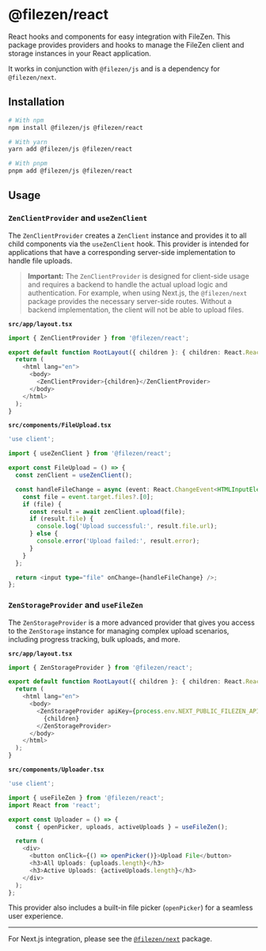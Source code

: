 # @filezen/react

React hooks and components for easy integration with FileZen. This package provides providers and hooks to manage the FileZen client and storage instances in your React application.

It works in conjunction with `@filezen/js` and is a dependency for `@filezen/next`.

## Installation

```bash
# With npm
npm install @filezen/js @filezen/react

# With yarn
yarn add @filezen/js @filezen/react

# With pnpm
pnpm add @filezen/js @filezen/react
```

## Usage

### `ZenClientProvider` and `useZenClient`

The `ZenClientProvider` creates a `ZenClient` instance and provides it to all child components via the `useZenClient` hook. This provider is intended for applications that have a corresponding server-side implementation to handle file uploads.

> **Important:** The `ZenClientProvider` is designed for client-side usage and requires a backend to handle the actual upload logic and authentication. For example, when using Next.js, the `@filezen/next` package provides the necessary server-side routes. Without a backend implementation, the client will not be able to upload files.

**`src/app/layout.tsx`**
```typescript
import { ZenClientProvider } from '@filezen/react';

export default function RootLayout({ children }: { children: React.ReactNode }) {
  return (
    <html lang="en">
      <body>
        <ZenClientProvider>{children}</ZenClientProvider>
      </body>
    </html>
  );
}
```

**`src/components/FileUpload.tsx`**
```typescript
'use client';

import { useZenClient } from '@filezen/react';

export const FileUpload = () => {
  const zenClient = useZenClient();

  const handleFileChange = async (event: React.ChangeEvent<HTMLInputElement>) => {
    const file = event.target.files?.[0];
    if (file) {
      const result = await zenClient.upload(file);
      if (result.file) {
        console.log('Upload successful:', result.file.url);
      } else {
        console.error('Upload failed:', result.error);
      }
    }
  };

  return <input type="file" onChange={handleFileChange} />;
};
```

### `ZenStorageProvider` and `useFileZen`

The `ZenStorageProvider` is a more advanced provider that gives you access to the `ZenStorage` instance for managing complex upload scenarios, including progress tracking, bulk uploads, and more.

**`src/app/layout.tsx`**
```typescript
import { ZenStorageProvider } from '@filezen/react';

export default function RootLayout({ children }: { children: React.ReactNode }) {
  return (
    <html lang="en">
      <body>
        <ZenStorageProvider apiKey={process.env.NEXT_PUBLIC_FILEZEN_API_KEY}>
          {children}
        </ZenStorageProvider>
      </body>
    </html>
  );
}
```

**`src/components/Uploader.tsx`**
```typescript
'use client';

import { useFileZen } from '@filezen/react';
import React from 'react';

export const Uploader = () => {
  const { openPicker, uploads, activeUploads } = useFileZen();

  return (
    <div>
      <button onClick={() => openPicker()}>Upload File</button>
      <h3>All Uploads: {uploads.length}</h3>
      <h3>Active Uploads: {activeUploads.length}</h3>
    </div>
  );
};
```

This provider also includes a built-in file picker (`openPicker`) for a seamless user experience.

---

For Next.js integration, please see the [`@filezen/next`](../filezen-next/README.md) package. 